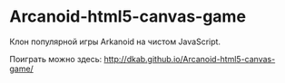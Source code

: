 Arcanoid-html5-canvas-game
==========================
Клон популярной игры Arkanoid на чистом JavaScript.

Поиграть можно здесь:  http://dkab.github.io/Arcanoid-html5-canvas-game/
